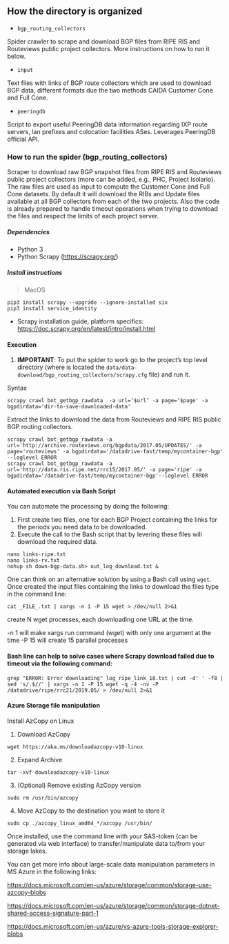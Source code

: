 ## How the directory is organized

* `bgp_routing_collectors`

Spider crawler to scrape and download BGP files from RIPE RIS and Routeviews public project collectors. More instructions on how to run it below.

* `input`

Text files with links of BGP route collectors which are used to download BGP data, different formats due the two methods CAIDA Customer Cone and Full Cone.

* `peeringdb`

Script to export useful PeeringDB data information regarding IXP route servers, lan prefixes and colocation facilities ASes. Leverages PeeringDB official API.


### How to run the spider (bgp_routing_collectors)
Scraper to download raw BGP snapshot files from RIPE RIS and Routeviews public project collectors (more can be added, e.g., PHC, Project Isolario).
The raw files are used as input to compute the Customer Cone and Full Cone datasets. 
By default it will download the RIBs and Update files available at all BGP collectors from each of the two projects.
Also the code is already prepared to handle timeout operations when trying to download the files and respect the limits
of each project server.

##### Dependencies
* Python 3
* Python Scrapy (https://scrapy.org/)


##### Install instructions

> MacOS 

```
pip3 install scrapy --upgrade --ignore-installed six
pip3 install service_identity
```
* Scrapy installation guide, platform specifics: https://doc.scrapy.org/en/latest/intro/install.html


#### Execution
1. **IMPORTANT**: To put the spider to work go to the project’s top level 
directory (where is located the `data/data-download/bgp_routing_collectors/scrapy.cfg` file) and run it.

Syntax
```
scrapy crawl bot_getbgp_rawdata  -a url=‘$url’ -a page=‘$page' -a bgpdirdata='dir-to-save-downloaded-data'
```

Extract the links to download the data from Routeviews and RIPE RIS public BGP routing collectors.
```
scrapy crawl bot_getbgp_rawdata -a url='http://archive.routeviews.org/bgpdata/2017.05/UPDATES/' -a page='routeviews' -a bgpdirdata='/datadrive-fast/temp/mycontainer-bgp' --loglevel ERROR
scrapy crawl bot_getbgp_rawdata -a url='http://data.ris.ripe.net/rrc15/2017.05/' -a page='ripe' -a bgpdirdata='/datadrive-fast/temp/mycontainer-bgp'--loglevel ERROR
```

#### Automated execution via Bash Script
You can automate the processing by doing the following:
1. First create two files, one for each BGP Project containing the links for the periods you need data to be downloaded.
2. Execute the call to the Bash script that by levering these files will download the required data. 

```
nano links-ripe.txt
nano links-rv.txt
nohup sh down-bgp-data.sh> out_log_download.txt &
```

One can think on an alternative solution by using a Bash call using `wget`. 
Once created the input files containing the links to download the files type in the command line:

```
cat _FILE_.txt | xargs -n 1 -P 15 wget > /dev/null 2>&1
```
create N wget processes, each downloading one URL at the time. 

-n 1 will make xargs run command (wget) with only one argument at the time
-P 15 will create 15 parallel processes

#### Bash line can help to solve cases where Scrapy download failed due to timeout via the following command:
```
grep "ERROR: Error downloading" log_ripe_link_18.txt | cut -d' ' -f8 | sed 's/.$//' | xargs -n 1 -P 15 wget -q -4 -nv -P /datadrive/ripe/rrc21/2019.05/ > /dev/null 2>&1
```


#### Azure Storage file manipulation

Install AzCopy on Linux

1. Download AzCopy

`wget https://aka.ms/downloadazcopy-v10-linux`
 
2. Expand Archive

`tar -xvf downloadazcopy-v10-linux`
 
3. (Optional) Remove existing AzCopy version

`sudo rm /usr/bin/azcopy`
 
4. Move AzCopy to the destination you want to store it

`sudo cp ./azcopy_linux_amd64_*/azcopy /usr/bin/`

Once installed, use the command line with your SAS-token (can be generated via web interface) to transfer/manipulate data to/from your storage lakes.

You can get more info about large-scale data manipulation parameters in MS Azure in the following links:

https://docs.microsoft.com/en-us/azure/storage/common/storage-use-azcopy-blobs

https://docs.microsoft.com/en-us/azure/storage/common/storage-dotnet-shared-access-signature-part-1

https://docs.microsoft.com/en-us/azure/vs-azure-tools-storage-explorer-blobs
